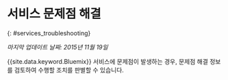
# 서비스 문제점 해결
{: #services_troubleshooting}

*마지막 업데이트 날짜: 2015년 11월 19일*

{{site.data.keyword.Bluemix}} 서비스에 문제점이 발생하는 경우,
문제점 해결 정보를 검토하여 수행할 조치를 판별할 수
있습니다. 
